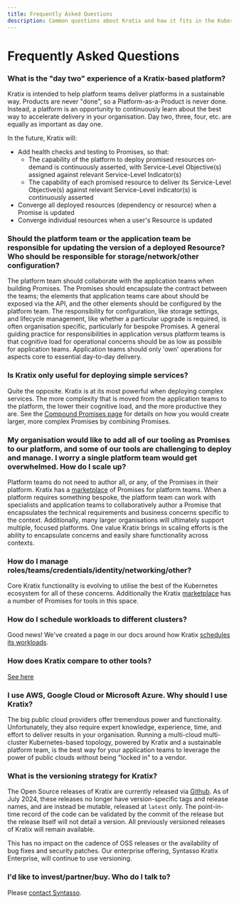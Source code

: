 ```yaml
---
title: Frequently Asked Questions
description: Common questions about Kratix and how it fits in the Kubernetes ecosystem
---
```


# Frequently Asked Questions

### What is the "day two" experience of a Kratix-based platform?

Kratix is intended to help platform teams deliver platforms in a sustainable way. Products are never "done", so a Platform-as-a-Product is never done. Instead, a platform is an opportunity to continuously learn about the best way to accelerate delivery in your organisation. Day two, three, four, etc. are equally as important as day one.

In the future, Kratix will:

- Add health checks and testing to Promises, so that:
  - The capability of the platform to deploy promised resources on-demand is continuously asserted, with Service-Level Objective(s) assigned against relevant Service-Level Indicator(s)
  - The capability of each promised resource to deliver its Service-Level Objective(s) against relevant Service-Level indicator(s) is continuously asserted
- Converge all deployed resources (dependency or resource) when a Promise is updated
- Converge individual resources when a user's Resource is updated

### Should the platform team or the application team be responsible for updating the version of a deployed Resource? Who should be responsible for storage/network/other configuration?

The platform team should collaborate with the application teams when building
Promises. The Promises should encapsulate the contract between the teams; the
elements that application teams care about should be exposed via the API, and
the other elements should be configured by the platform team. The responsibility
for configuration, like storage settings, and lifecycle management, like whether
a particular upgrade is required, is often organisation specific, particularly
for bespoke Promises. A general guiding practice for responsibilities in
application versus platform teams is that cognitive load for operational concerns
should be as low as possible for application teams. Application teams should
only 'own' operations for aspects core to essential day-to-day delivery.

### Is Kratix only useful for deploying simple services?

Quite the opposite. Kratix is at its most powerful when deploying complex
services. The more complexity that is moved from the application teams to the platform, the lower their cognitive load, and the more
productive they are. See the [Compound Promises page](./guides/compound-promises) for details on how you would create larger,
more complex Promises by combining Promises.

### My organisation would like to add all of our tooling as Promises to our platform, and some of our tools are challenging to deploy and manage. I worry a single platform team would get overwhelmed. How do I scale up?

Platform teams do not need to author all, or any, of the Promises in their platform. Kratix has a [marketplace](https://kratix.io/marketplace) of Promises for platform teams. When a platform requires something bespoke, the platform team can work with specialists and application teams to collaboratively author a Promise that encapsulates the technical requirements and business concerns specific to the context. Additionally, many larger organisations will ultimately support multiple, focused platforms. One value Kratix brings in scaling efforts is the ability to encapsulate concerns and easily share functionality across contexts.

### How do I manage roles/teams/credentials/identity/networking/other?

Core Kratix functionality is evolving to utilise the best of the Kubernetes ecosystem for all of these concerns. Additionally the Kratix [marketplace](https://kratix.io/marketplace) has a number of Promises for tools in this space.

### How do I schedule workloads to different clusters?

Good news! We've created a page in our docs around how Kratix [schedules its
workloads](./reference/multidestination-management).

### How does Kratix compare to other tools?

[See here](./value-of-kratix#collaboration-with-other-tools)

### I use AWS, Google Cloud or Microsoft Azure. Why should I use Kratix?

The big public cloud providers offer tremendous power and functionality. Unfortunately, they also require expert knowledge, experience, time, and effort to deliver results in your organisation. Running a multi-cloud multi-cluster Kubernetes-based topology, powered by Kratix and a sustainable platform team, is the best way for your application teams to leverage the power of public clouds without being "locked in" to a vendor.

### What is the versioning strategy for Kratix?

The Open Source releases of Kratix are currently released via [Github](https://github.com/syntasso/kratix). As of July 2024, these releases no longer have version-specific tags and release names, and are instead be mutable, released at `latest` only. The point-in-time record of the code can be validated by the commit of the release but the release itself will not detail a version. All previously versioned releases of Kratix will remain available.

This has no impact on the cadence of OSS releases or the availability of bug fixes and security patches. Our enterprise offering, Syntasso Kratix Enterprise, will continue to use versioning.

### I'd like to invest/partner/buy. Who do I talk to?

Please [contact Syntasso](https://www.syntasso.io/contact-us).
